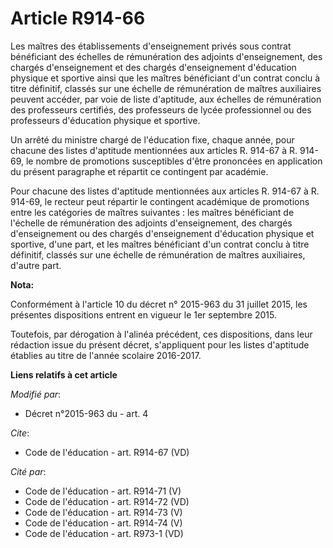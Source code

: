 # Article R914-66

Les maîtres des établissements d'enseignement privés sous contrat bénéficiant des échelles de rémunération des adjoints
d'enseignement, des chargés d'enseignement et des chargés d'enseignement d'éducation physique et sportive ainsi que les
maîtres bénéficiant d'un contrat conclu à titre définitif, classés sur une échelle de rémunération de maîtres auxiliaires
peuvent accéder, par voie de liste d'aptitude, aux échelles de rémunération des professeurs certifiés, des professeurs de
lycée professionnel ou des professeurs d'éducation physique et sportive. 

Un arrêté du ministre chargé de l'éducation fixe, chaque année, pour chacune des listes d'aptitude mentionnées aux articles
R. 914-67 à R. 914-69, le nombre de promotions susceptibles d'être prononcées en application du présent paragraphe et
répartit ce contingent par académie. 

Pour chacune des listes d'aptitude mentionnées aux articles R. 914-67 à R. 914-69, le recteur peut répartir le contingent
académique de promotions entre les catégories de maîtres suivantes : les maîtres bénéficiant de l'échelle de rémunération des
adjoints d'enseignement, des chargés d'enseignement ou des chargés d'enseignement d'éducation physique et sportive, d'une
part, et les maîtres bénéficiant d'un contrat conclu à titre définitif, classés sur une échelle de rémunération de maîtres
auxiliaires, d'autre part.

**Nota:**

Conformément à l'article 10 du décret n° 2015-963 du 31 juillet 2015, les présentes dispositions entrent en vigueur le 1er
septembre 2015.

Toutefois, par dérogation à l'alinéa précédent, ces dispositions, dans leur rédaction issue du présent décret, s'appliquent
pour les listes d'aptitude établies au titre de l'année scolaire 2016-2017.

**Liens relatifs à cet article**

_Modifié par_:

  - Décret n°2015-963 du  - art. 4

_Cite_:

  - Code de l'éducation - art. R914-67 (VD)

_Cité par_:

  - Code de l'éducation - art. R914-71 (V)
  - Code de l'éducation - art. R914-72 (VD)
  - Code de l'éducation - art. R914-73 (V)
  - Code de l'éducation - art. R914-74 (V)
  - Code de l'éducation - art. R973-1 (VD)
